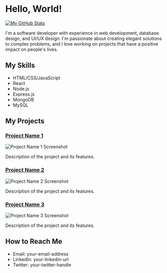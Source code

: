 # Hello, World!

[![My GitHub Stats](https://github-readme-stats.vercel.app/api?username=jadamal-mahendra&show_icons=true&count_private=true&theme=radical)](https://github.com/jadamal-mahendra)

I'm a software developer with experience in web development, database design, and UI/UX design. I'm passionate about creating elegant solutions to complex problems, and I love working on projects that have a positive impact on people's lives.

## My Skills

- HTML/CSS/JavaScript
- React
- Node.js
- Express.js
- MongoDB
- MySQL

## My Projects

### [Project Name 1](https://github.com/your-username/project-name-1)

![Project Name 1 Screenshot](./images/project-name-1.png)

Description of the project and its features.

### [Project Name 2](https://github.com/your-username/project-name-2)

![Project Name 2 Screenshot](./images/project-name-2.png)

Description of the project and its features.

### [Project Name 3](https://github.com/your-username/project-name-3)

![Project Name 3 Screenshot](./images/project-name-3.png)

Description of the project and its features.

## How to Reach Me

- Email: your-email-address
- LinkedIn: your-linkedin-url
- Twitter: your-twitter-handle
